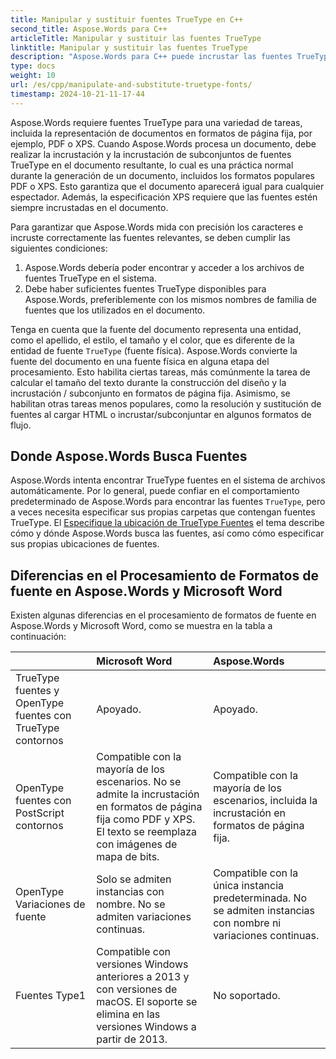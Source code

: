 ```yaml
---
title: Manipular y sustituir fuentes TrueType en C++
second_title: Aspose.Words para C++
articleTitle: Manipular y sustituir las fuentes TrueType
linktitle: Manipular y sustituir las fuentes TrueType
description: "Aspose.Words para C++ puede incrustar las fuentes TrueType correctas en el documento resultante para garantizar que se muestre con precisión. Si una fuente o un carácter específico no está disponible, Aspose.Words busca un reemplazo de fuente adecuado o utiliza el mecanismo de respaldo de fuentes."
type: docs
weight: 10
url: /es/cpp/manipulate-and-substitute-truetype-fonts/
timestamp: 2024-10-21-11-17-44
---
```


Aspose.Words requiere fuentes TrueType para una variedad de tareas, incluida la representación de documentos en formatos de página fija, por ejemplo, PDF o XPS. Cuando Aspose.Words procesa un documento, debe realizar la incrustación y la incrustación de subconjuntos de fuentes TrueType en el documento resultante, lo cual es una práctica normal durante la generación de un documento, incluidos los formatos populares PDF o XPS. Esto garantiza que el documento aparecerá igual para cualquier espectador. Además, la especificación XPS requiere que las fuentes estén siempre incrustadas en el documento.

Para garantizar que Aspose.Words mida con precisión los caracteres e incruste correctamente las fuentes relevantes, se deben cumplir las siguientes condiciones:

1. Aspose.Words debería poder encontrar y acceder a los archivos de fuentes TrueType en el sistema.
1. Debe haber suficientes fuentes TrueType disponibles para Aspose.Words, preferiblemente con los mismos nombres de familia de fuentes que los utilizados en el documento.

Tenga en cuenta que la fuente del documento representa una entidad, como el apellido, el estilo, el tamaño y el color, que es diferente de la entidad de fuente `TrueType` (fuente física). Aspose.Words convierte la fuente del documento en una fuente física en alguna etapa del procesamiento. Esto habilita ciertas tareas, más comúnmente la tarea de calcular el tamaño del texto durante la construcción del diseño y la incrustación / subconjunto en formatos de página fija. Asimismo, se habilitan otras tareas menos populares, como la resolución y sustitución de fuentes al cargar HTML o incrustar/subconjuntar en algunos formatos de flujo.

## Donde Aspose.Words Busca Fuentes

Aspose.Words intenta encontrar TrueType fuentes en el sistema de archivos automáticamente. Por lo general, puede confiar en el comportamiento predeterminado de Aspose.Words para encontrar las fuentes `TrueType`, pero a veces necesita especificar sus propias carpetas que contengan fuentes TrueType. El [Especifique la ubicación de TrueType Fuentes](/words/cpp/specify-truetype-fonts-location/) el tema describe cómo y dónde Aspose.Words busca las fuentes, así como cómo especificar sus propias ubicaciones de fuentes.

## Diferencias en el Procesamiento de Formatos de fuente en Aspose.Words y Microsoft Word

Existen algunas diferencias en el procesamiento de formatos de fuente en Aspose.Words y Microsoft Word, como se muestra en la tabla a continuación:

|  | Microsoft Word | Aspose.Words |
| :- | :- | :- |
| TrueType fuentes y OpenType fuentes con TrueType contornos | Apoyado. | Apoyado. |
| OpenType fuentes con PostScript contornos | Compatible con la mayoría de los escenarios. No se admite la incrustación en formatos de página fija como PDF y XPS. El texto se reemplaza con imágenes de mapa de bits. | Compatible con la mayoría de los escenarios, incluida la incrustación en formatos de página fija. |
| OpenType Variaciones de fuente | Solo se admiten instancias con nombre. No se admiten variaciones continuas. | Compatible con la única instancia predeterminada. No se admiten instancias con nombre ni variaciones continuas. |
| Fuentes Type1 | Compatible con versiones Windows anteriores a 2013 y con versiones de macOS. El soporte se elimina en las versiones Windows a partir de 2013. | No soportado. |


